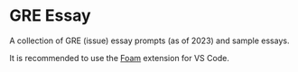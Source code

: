 # GRE Essay

A collection of GRE (issue) essay prompts (as of 2023) and sample essays.

It is recommended to use the [Foam](https://marketplace.visualstudio.com/items?itemName=foam.foam-vscode) extension for VS Code.